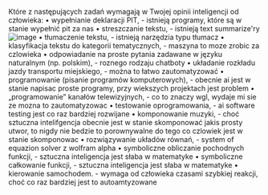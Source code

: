 Które z następujących zadań wymagają w Twojej opinii inteligencji od człowieka:
• wypełnianie deklaracji PIT,  - istnieją programy, które są w stanie wypełnić pit za nas
• streszczanie tekstu, - istnieją text summarize'ry ![image](https://github.com/zouuek/wssi24/assets/119017016/d2fbe891-5d27-4512-a4a1-0fffa27ab219)
• tłumaczenie tekstu, - istnieją narzędzia typu tłumacz
• klasyfikacja tekstu do kategorii tematycznych, - maszyna to moze zrobic za czlowieka
• odpowiadanie na proste pytania zadawane w języku naturalnym (np. polskim), - roznego rodzaju chatboty
• układanie rozkładu jazdy transportu miejskiego, - można to łatwo zautomatyzować
• programowanie (pisanie programów komputerowych), - obecnie ai jest w stanie napisac proste programy, przy wiekszych projektach jest problem
• „programowanie” kanałów telewizyjnych, - co to znaczy wgl, wydaje mi sie ze mozna to zautomatyzowac
• testowanie oprogramowania, - ai software testing jest co raz bardziej rozwijane 
• komponowanie muzyki, - choć sztuczna intelifgencja obecnie jest w stanie skomponować jakis prosty utwor, to nigdy nie bedzie to porownywalne do tego co czlowiek jest w stanie skomponowac
• rozwiązywanie układów równań, - system of equazion solver z wolfram alpha
• symboliczne obliczanie pochodnych funkcji, - sztuczna inteligencja jest słaba w matematyke
• symboliczne całkowanie funkcji, - sztuczna inteligencja jest słaba w matematyke
• kierowanie samochodem. - wymaga od człowieka czasami szybkiej reakcji, choć co raz bardziej jest to autoamtyzowane


